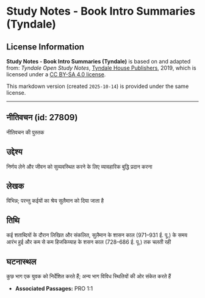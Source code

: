 # Study Notes - Book Intro Summaries (Tyndale)

## License Information

**Study Notes - Book Intro Summaries (Tyndale)** is based on and adapted from: _Tyndale Open Study Notes_, [Tyndale House Publishers](https://tyndaleopenresources.com/), 2019, which is licensed under a [CC BY-SA 4.0 license](https://creativecommons.org/licenses/by-sa/4.0/legalcode.en).

This markdown version (created `2025-10-14`) is provided under the same license.



--------------------------------

## नीतिवचन (id: 27809)

नीतिवचन की पुस्तक

उद्देश्य
--------

निर्णय लेने और जीवन को सुव्यवस्थित करने के लिए व्यावहारिक बुद्धि प्रदान करना

लेखक
----

विभिन्न; परन्तु कईयों का श्रेय सुलैमान को दिया जाता है

तिथि
----

कई शताब्दियों के दौरान लिखित और संकलित, सुलैमान के शासन काल (971–931 ई. पू.) के समय आरंभ हुई और कम से कम हिजकिय्याह के शसन काल (728–686 ई. पू.) तक चलती रही

घटनास्थल
--------

कुछ भाग एक युवक को निर्देशित करते हैं; अन्य भाग विविध स्थितियों की ओर संकेत करते हैं

* **Associated Passages:** PRO 1:1

